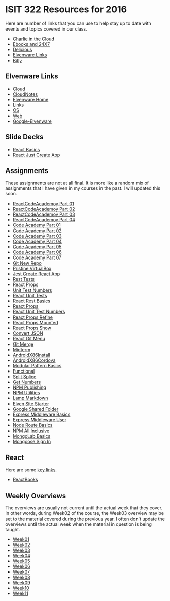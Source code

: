 # ISIT 322 Resources for 2016

Here are number of links that you can use to help stay up to date
with events and topics covered in our class.

- [Charlie in the Cloud](http://bit.ly/V5g8wF)
- [Ebooks and 24X7](http://library.books24x7.com.ezproxy.bellevuecollege.edu/bookshelf.asp)
- [Delicious](https://delicious.com/charliecalvert)
- [Elvenware Links](http://elvenware.com/charlie/links.html)
- [Bitly](http://bitly.com/u/charliecalvert)

## Elvenware Links

- [Cloud](http://www.elvenware.com/charlie/development/cloud/index.shtml)
- [CloudNotes](http://www.elvenware.com/charlie/books/CloudNotes/CloudNotes.html)
- [Elvenware Home](http://www.elvenware.com/charlie/index.html)
- [Links](http://www.elvenware.com/charlie/links.html)
- [OS](http://www.elvenware.com/charlie/os/index.html)
- [Web](http://www.elvenware.com/charlie/development/web/index.html)
- [Google-Elvenware](https://sites.google.com/site/elvenware/)

## Slide Decks

- [React Basics](http://bit.ly/react-basics)
- [React Just Create App](http://bit.ly/jest-cra)

## Assignments

These assignments are not at all final. It is more like a random mix of assignments that I have given in my courses in the past. I will updated this soon.

- [ReactCodeAcademoy Part 01][car01]
- [ReactCodeAcademoy Part 02][car02]
- [ReactCodeAcademoy Part 03][car03]
- [ReactCodeAcademoy Part 04][car04]
- [Code Academy Part 01][cajh01]
- [Code Academy Part 02][cajh02]
- [Code Academy Part 03][cajh03]
- [Code Academy Part 04][cajh04]
- [Code Academy Part 05][cajh05]
- [Code Academy Part 06][cajh06]
- [Code Academy Part 07][cajh07]
- [Git New Repo](http://www.ccalvert.net/books/CloudNotes/Assignments/GitNewRepo.html)
- [Pristine VirtualBox](http://www.ccalvert.net/books/CloudNotes/Assignments/PristineVirtualBox.html)
- [Jest Create React App](http://www.ccalvert.net/books/CloudNotes/Assignments/React/JestCreateReactApp.html)
- [Rest Tests](http://www.ccalvert.net/books/CloudNotes/Assignments/React/RestTests.html)
- [React Props](http://www.ccalvert.net/books/CloudNotes/Assignments/React/ReactProps.html)
- [Unit Test Numbers](http://www.ccalvert.net/books/CloudNotes/Assignments/React/UnitTestNumbers.html)
- [React Unit Tests][rutests]
- [React Rest Basics](http://www.ccalvert.net/books/CloudNotes/Assignments/React/RestBasics.html)
- [React Props](http://www.ccalvert.net/books/CloudNotes/Assignments/React/ReactProps.html)
- [React Unit Test Numbers](http://www.ccalvert.net/books/CloudNotes/Assignments/React/UnitTestNumbers.html)
- [React Props Refine](http://www.ccalvert.net/books/CloudNotes/Assignments/React/ReactPropsRefine.html)
- [React Props Mounted](http://www.ccalvert.net/books/CloudNotes/Assignments/React/ReactPropsMounted.html)
- [React Props Show](http://www.ccalvert.net/books/CloudNotes/Assignments/React/ReactPropsShow.html)
- [Convert JSON](http://www.ccalvert.net/books/CloudNotes/Assignments/Json/ConvertJsonToFieldDefinitions.html)
- [React Git Menu](http://www.ccalvert.net/books/CloudNotes/Assignments/React/ReactGitMenu.html)
- [Git Merge](http://www.ccalvert.net/books/CloudNotes/Assignments/Git/GitMerge.html)
- [Midterm](http://www.ccalvert.net/books/CloudNotes/Assignments/MidtermFinal/Isit322Midterm2017.html)
- [AndroidX86Install](http://www.ccalvert.net/books/CloudNotes/Assignments/AndroidX86Install.html)
- [AndroidX86Cordova](http://www.ccalvert.net/books/CloudNotes/Assignments/AndroidX86Cordova.html)
- [Modular Pattern Basics](http://www.ccalvert.net/books/CloudNotes/Assignments/ModularPatternBasics.html)
- [Functional](http://www.ccalvert.net/books/CloudNotes/Assignments/Functional.html)
- [Split Splice](https://github.com/charliecalvert/elven-assignments/tree/master/Week02-SplitSlice)
- [Get Numbers](https://github.com/charliecalvert/elven-assignments/tree/master/Week02-GetNumbers)
- [NPM Publishing](http://www.ccalvert.net/books/CloudNotes/Assignments/NpmPublishing.html)
- [NPM Utilities](http://www.ccalvert.net/books/CloudNotes/Assignments/NpmUtilities.html)
- [Lamp Markdown](http://www.ccalvert.net/books/CloudNotes/Assignments/LampMarkdown.html)
- [Elven Site Starter](http://www.ccalvert.net/books/CloudNotes/Assignments/ElvenSiteStarter.html)
- [Google Shared Folder](http://www.ccalvert.net/books/CloudNotes/Assignments/GoogleSharedFolder.html)
- [Express Middleware Basics](http://www.ccalvert.net/books/CloudNotes/Assignments/ExpressMiddlewareBasics.html)
- [Express Middleware User](http://www.ccalvert.net/books/CloudNotes/Assignments/ExpressMiddlewareUser.html)
- [Node Route Basics](http://www.ccalvert.net/books/CloudNotes/Assignments/NodeRouteBasics.html)
- [NPM All Inclusive](http://www.ccalvert.net/books/CloudNotes/Assignments/NpmAllInclusive.html)
- [MongoLab Basics](http://www.ccalvert.net/books/CloudNotes/Assignments/MongoLabBasics.html)
- [Mongoose Sign In](http://www.ccalvert.net/books/CloudNotes/Assignments/MongooseSignIn.html)

[car01]: http://www.ccalvert.net/books/CloudNotes/Assignments/CodeAcademy/CodeAcademyReact01.html
[car02]: http://www.ccalvert.net/books/CloudNotes/Assignments/CodeAcademy/CodeAcademyReact02.html
[car03]: http://www.ccalvert.net/books/CloudNotes/Assignments/CodeAcademy/CodeAcademyReact03.html
[car04]: http://www.ccalvert.net/books/CloudNotes/Assignments/CodeAcademy/CodeAcademyReact04.html

[cajh01]: http://www.ccalvert.net/books/CloudNotes/Assignments/CodeAcademy01.html
[cajh02]: http://www.ccalvert.net/books/CloudNotes/Assignments/CodeAcademy02.html
[cajh03]: http://www.ccalvert.net/books/CloudNotes/Assignments/CodeAcademy03.html
[cajh04]: http://www.ccalvert.net/books/CloudNotes/Assignments/CodeAcademy04.html
[cajh05]: http://www.ccalvert.net/books/CloudNotes/Assignments/CodeAcademy05.html
[cajh06]: http://www.ccalvert.net/books/CloudNotes/Assignments/CodeAcademy06.html
[cajh07]: http://www.ccalvert.net/books/CloudNotes/Assignments/CodeAcademy07.html

[rutests]: http://www.ccalvert.net/books/CloudNotes/Assignments/React/RestTests.html

## React

Here are some [key links][react-links].

[react-links]: http://www.elvenware.com/charlie/development/web/JavaScript/JavaScriptReact.html#react-links

- [ReactBooks][reactghbook]

[reactghbook]: https://github.com/vhf/free-programming-books/blob/master/javascript-frameworks-resources.md

## Weekly Overviews

The overviews are usually not current until the actual week that they cover. In other words, during Week02 of the course, the Week03 overview may be set to the material covered during the previous year. I often don't update the overviews until the actual week when the material in question is being taught.

- [Week01](http://www.ccalvert.net/books/CloudNotes/Isit322/Isit322-Week01-2017.html)
- [Week02](http://www.ccalvert.net/books/CloudNotes/Isit322/Isit322-Week02-2017.html)
- [Week03](http://www.ccalvert.net/books/CloudNotes/Isit322/Isit322-Week03-2017.html)
- [Week04](http://www.ccalvert.net/books/CloudNotes/Isit322/Isit322-Week04-2017.html)
- [Week05](http://www.ccalvert.net/books/CloudNotes/Isit322/Isit322-Week05-2017.html)
- [Week06](http://www.ccalvert.net/books/CloudNotes/Isit322/Isit322-Week06-2017.html)
- [Week07](http://www.ccalvert.net/books/CloudNotes/Isit322/Isit322-Week07-2017.html)
- [Week08](http://www.ccalvert.net/books/CloudNotes/Isit322/Isit322-Week08-2017.html)
- [Week09](http://www.ccalvert.net/books/CloudNotes/Isit322/Isit322-Week09-2017.html)
- [Week10](http://www.ccalvert.net/books/CloudNotes/Isit322/Isit322-Week10-2017.html)
- [Week11](http://www.ccalvert.net/books/CloudNotes/Isit322/Isit322-Week11-2017.html)
